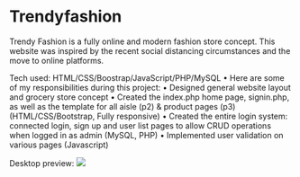 # Trendyfashion

Trendy Fashion is a fully online and modern fashion store concept. This website was inspired by the recent social distancing circumstances and the move to online platforms. 

Tech used: HTML/CSS/Boostrap/JavaScript/PHP/MySQL
   •	Here are some of my responsibilities during this project:
   •	Designed general website layout and grocery store concept
   •	Created the index.php home page, signin.php, as well as the template for all aisle (p2) & product pages (p3) (HTML/CSS/Bootstrap, Fully responsive)
   •	Created the entire login system: connected login, sign up and user list pages to allow CRUD operations when logged in as admin (MySQL, PHP)
   •	Implemented user validation on various pages (Javascript)

Desktop preview:
<img src="C:\Users\Rushikesh jadhav\OneDrive\Pictures\Deskpreview.png">
                             
